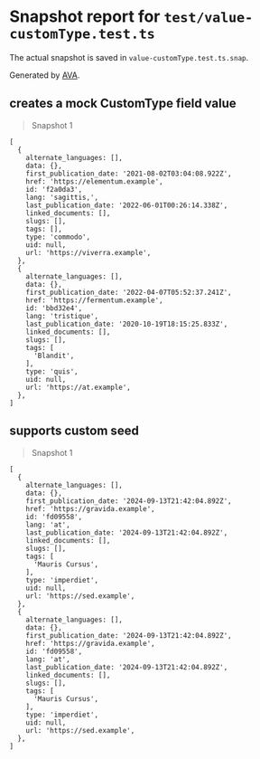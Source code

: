 # Snapshot report for `test/value-customType.test.ts`

The actual snapshot is saved in `value-customType.test.ts.snap`.

Generated by [AVA](https://avajs.dev).

## creates a mock CustomType field value

> Snapshot 1

    [
      {
        alternate_languages: [],
        data: {},
        first_publication_date: '2021-08-02T03:04:08.922Z',
        href: 'https://elementum.example',
        id: 'f2a0da3',
        lang: 'sagittis,',
        last_publication_date: '2022-06-01T00:26:14.338Z',
        linked_documents: [],
        slugs: [],
        tags: [],
        type: 'commodo',
        uid: null,
        url: 'https://viverra.example',
      },
      {
        alternate_languages: [],
        data: {},
        first_publication_date: '2022-04-07T05:52:37.241Z',
        href: 'https://fermentum.example',
        id: 'bbd32e4',
        lang: 'tristique',
        last_publication_date: '2020-10-19T18:15:25.833Z',
        linked_documents: [],
        slugs: [],
        tags: [
          'Blandit',
        ],
        type: 'quis',
        uid: null,
        url: 'https://at.example',
      },
    ]

## supports custom seed

> Snapshot 1

    [
      {
        alternate_languages: [],
        data: {},
        first_publication_date: '2024-09-13T21:42:04.892Z',
        href: 'https://gravida.example',
        id: 'fd09558',
        lang: 'at',
        last_publication_date: '2024-09-13T21:42:04.892Z',
        linked_documents: [],
        slugs: [],
        tags: [
          'Mauris Cursus',
        ],
        type: 'imperdiet',
        uid: null,
        url: 'https://sed.example',
      },
      {
        alternate_languages: [],
        data: {},
        first_publication_date: '2024-09-13T21:42:04.892Z',
        href: 'https://gravida.example',
        id: 'fd09558',
        lang: 'at',
        last_publication_date: '2024-09-13T21:42:04.892Z',
        linked_documents: [],
        slugs: [],
        tags: [
          'Mauris Cursus',
        ],
        type: 'imperdiet',
        uid: null,
        url: 'https://sed.example',
      },
    ]
